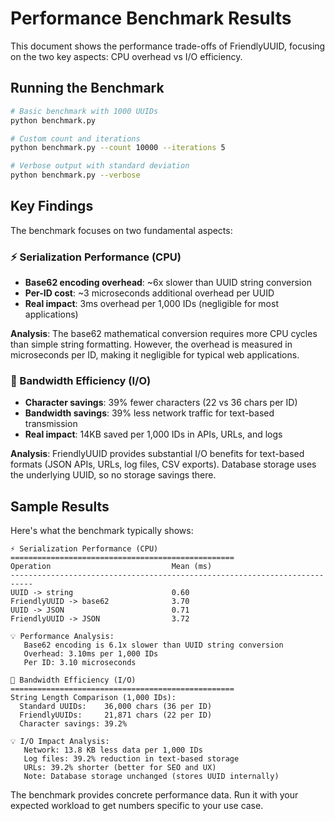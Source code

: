 # Performance Benchmark Results

This document shows the performance trade-offs of FriendlyUUID, focusing on the two key aspects: CPU overhead vs I/O efficiency.

## Running the Benchmark

```bash
# Basic benchmark with 1000 UUIDs
python benchmark.py

# Custom count and iterations
python benchmark.py --count 10000 --iterations 5

# Verbose output with standard deviation
python benchmark.py --verbose
```

## Key Findings

The benchmark focuses on two fundamental aspects:

### ⚡ Serialization Performance (CPU)
- **Base62 encoding overhead**: ~6x slower than UUID string conversion
- **Per-ID cost**: ~3 microseconds additional overhead per UUID
- **Real impact**: 3ms overhead per 1,000 IDs (negligible for most applications)

**Analysis**: The base62 mathematical conversion requires more CPU cycles than simple string formatting. However, the overhead is measured in microseconds per ID, making it negligible for typical web applications.

### 📡 Bandwidth Efficiency (I/O)
- **Character savings**: 39% fewer characters (22 vs 36 chars per ID)
- **Bandwidth savings**: 39% less network traffic for text-based transmission
- **Real impact**: 14KB saved per 1,000 IDs in APIs, URLs, and logs

**Analysis**: FriendlyUUID provides substantial I/O benefits for text-based formats (JSON APIs, URLs, log files, CSV exports). Database storage uses the underlying UUID, so no storage savings there.

## Sample Results

Here's what the benchmark typically shows:

```
⚡ Serialization Performance (CPU)
==================================================
Operation                           Mean (ms)    
---------------------------------------------------------------------------
UUID -> string                      0.60
FriendlyUUID -> base62              3.70
UUID -> JSON                        0.71
FriendlyUUID -> JSON                3.72

💡 Performance Analysis:
   Base62 encoding is 6.1x slower than UUID string conversion
   Overhead: 3.10ms per 1,000 IDs
   Per ID: 3.10 microseconds

📡 Bandwidth Efficiency (I/O)
==================================================
String Length Comparison (1,000 IDs):
  Standard UUIDs:    36,000 chars (36 per ID)
  FriendlyUUIDs:     21,871 chars (22 per ID)
  Character savings: 39.2%

💡 I/O Impact Analysis:
   Network: 13.8 KB less data per 1,000 IDs
   Log files: 39.2% reduction in text-based storage
   URLs: 39.2% shorter (better for SEO and UX)
   Note: Database storage unchanged (stores UUID internally)
```

The benchmark provides concrete performance data. Run it with your expected workload to get numbers specific to your use case.
